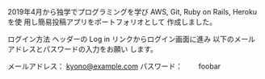 2019年4月から独学でプログラミングを学び
AWS, Git, Ruby on Rails, Heroku を使
用し簡易投稿アプリをポートフォリオとして
作成しました。

ログイン方法
ヘッダーの Log in リンクからログイン画面に進み
以下のメールアドレスとパスワードの入力をお願い
します。

メールアドレス： kyono@example.com 
パスワード：　　 foobar
